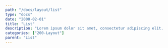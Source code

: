 ```yaml
---
path: "/docs/layout/list"
type: "docs"
date: "2000-02-01"
title: "List"
description: "Lorem ipsum dolor sit amet, consectetur adipiscing elit. Nunc tempus laoreet leo sit amet iaculis."
categories: ["200-Layout"]
parent: "List"
---
```

